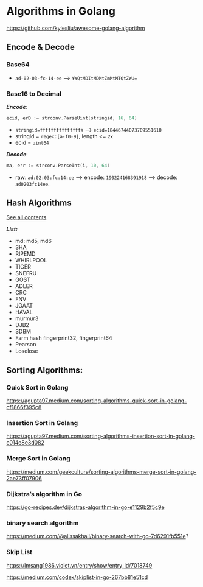 # Algorithms in Golang

https://github.com/kylesliu/awesome-golang-algorithm

## Encode & Decode
### Base64

- `ad-02-03-fc-14-ee` --> `YWQtMDItMDMtZmMtMTQtZWU=`


### Base16 to Decimal

***Encode***:

```go
ecid, erD := strconv.ParseUint(stringid, 16, 64)
```

- `stringid=fffffffffffffffa` --> `ecid=18446744073709551610`
- stringid = `regex:[a-f0-9]`, length <= `2x`
- ecid = `uint64`

***Decode***:

```go
ma, err := strconv.ParseInt(i, 10, 64)
```
- raw: `ad:02:03:fc:14:ee` --> encode: `190224168391918` --> decode: `ad0203fc14ee`.



## Hash Algorithms

[See all contents](https://github.com/mtchuyen/Golang-Tips/blob/master/Golang-Algorithms/hash.md)

***List:***
- md: md5, md6
- SHA
- RIPEMD
- WHIRLPOOL
- TIGER
- SNEFRU
- GOST
- ADLER
- CRC
- FNV
- JOAAT
- HAVAL
- murmur3
- DJB2
- SDBM
- Farm hash fingerprint32, fingerprint64
- Pearson
- Loselose


## Sorting Algorithms: 

### Quick Sort in Golang

https://agupta97.medium.com/sorting-algorithms-quick-sort-in-golang-cf1866f395c8

### Insertion Sort in Golang

https://agupta97.medium.com/sorting-algorithms-insertion-sort-in-golang-c014e8e3d082

### Merge Sort in Golang

https://medium.com/geekculture/sorting-algorithms-merge-sort-in-golang-2ae73ff07906

### Dijkstra’s algorithm in Go

https://go-recipes.dev/dijkstras-algorithm-in-go-e1129b2f5c9e

### binary search algorithm

https://medium.com/@alissakhall/binary-search-with-go-7d6291fb551e?

### Skip List 
https://lmsang1986.violet.vn/entry/show/entry_id/7018749

https://medium.com/codex/skiplist-in-go-267bb81e51cd




